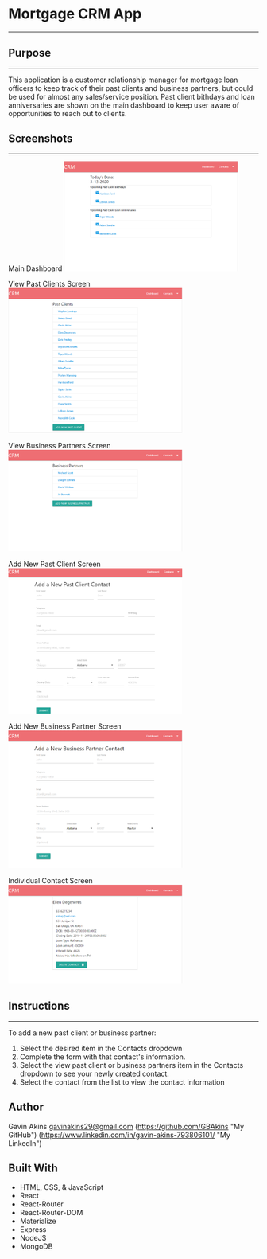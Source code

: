 # Mortgage CRM App
___
## Purpose
___
This application is a customer relationship manager for mortgage loan officers to keep track of their past clients and business partners, but could be used for almost any sales/service position. Past client bithdays and loan anniversaries are shown on the main dashboard to keep user aware of opportunities to reach out to clients.

## Screenshots
___
Main Dashboard
<img src="images/CRM-Dashboard.png" width="350">

View Past Clients Screen
<img src="images/CRM-Past-Clients.png" width="350">

View Business Partners Screen
<img src="images/CRM-Business-Partners.png" width="350">

Add New Past Client Screen
<img src="images/CRM-New-Past-Client.png" width="350">

Add New Business Partner Screen
<img src="images/CRM-New-Bus-Partner.png" width="350">

Individual Contact Screen
<img src="images/CRM-View-Contact.png" width="350">

## Instructions
___
To add a new past client or business partner:
1. Select the desired item in the Contacts dropdown
2. Complete the form with that contact's information.
3. Select the  view past client or business partners item in the Contacts dropdown to see your newly created contact.
4. Select the contact from the list to view the contact information

## Author
Gavin Akins
gavinakins29@gmail.com
(https://github.com/GBAkins "My GitHub")
(https://www.linkedin.com/in/gavin-akins-793806101/ "My LinkedIn")

## Built With
- HTML, CSS, & JavaScript
- React
- React-Router
- React-Router-DOM
- Materialize
- Express
- NodeJS
- MongoDB



